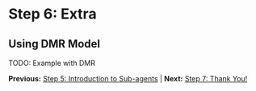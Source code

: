 # Step 6: Extra

## Using DMR Model

TODO: Example with DMR

**Previous:** [Step 5: Introduction to Sub-agents](step4_sharing_agents.md) | **Next:** [Step 7: Thank You!](step7_thankyou.md)
